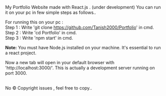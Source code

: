 My Portfolio Website made with React.js . (under development)
You can run it on your pc in few simple steps as follows..

For running this on your pc :<br> 
Step 1 : Write 'git clone https://github.com/Tanish2000/Portfolio' in cmd.<br>
Step 2 : Write 'cd Portfolio' in cmd.<br>
Step 3 : Write 'npm start' in cmd.


<b>Note:</b> You must have Node.js installed on your machine. It's essential to run a react project.

Now a new tab will open in your default browser with 'http://localhost:3000/'. This is actually a development server running on port 3000.<br>
<br>

No &#169; Copyright issues , feel free to copy..
